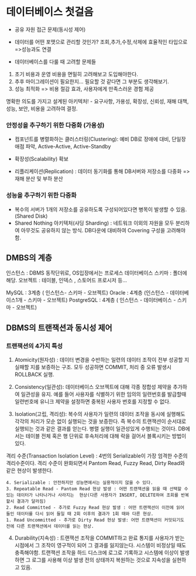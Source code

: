 # 데이터베이스 첫걸음

- 공유 자원 접근 문제(동시성 제어)

- 데이터를 어떤 포맷으로 관리할 것인가? 조회,추가,수정,삭제에 효율적인 타입으로 =>성능과도 연결  

- 데이터베이스를 다룰 때 고려할 문제들

1. 초기 비용과 운영 비용을 면밀히 고려해보고 도입해야한다.  
2. 추후 마이그레이션이 필요한지... 필요할 것 같다면 그 부분도 생각해보기.
3. 성능 최적화 => 비용 절감 효과, 사용자에게 만족스러운 경험 제공

명확한 의도를 가지고 설계된 아키텍처! - 요구사항, 가용성, 확장성, 신뢰성, 재해 대책, 성능, 보안, 비용을 고려하여 결정.   

### 안정성을 추구하기 위한 다중화 (가용성)

- 컴포넌트를 병렬화하는 클러스터링(Clustering): 예비 DB로 장애에 대비, 단일장애점 파악, Active-Active, Active-Standby

- 확장성(Scalability) 확보 

- 리플리케이션(Replication) : 데이터 동기화를 통해 DB서버와 저장소를 다중화 => 재해 분산 및 부하 분산

### 성능을 추구하기 위한 다중화

- 복수의 서버가 1개의 저장소를 공유하도록 구성되어있다면 병목이 발생할 수 있음. (Shared Disk)
- Shared Nothing 아키텍처(샤딩 Sharding) : 네트워크 이외의 자원을 모두 분리하여 아무것도 공유하지 않는 방식. DB다운에 대비하여  Covering 구성을 고려해야함. 

## DMBS의 계층
인스턴스 : DBMS 동작단위로, OS입장에서는 프로세스
데이터베이스
스키마 : 폴더에 해당. 
오브젝트 : 테이블, 인덱스 , 스토어드 프로시저 등...

MySQL : 3계층 ( 인스턴스- 스키마 - 오브젝트) 
Oracle : 4계층 (인스턴스 - 데이터베이스1개 - 스키마 - 오브젝트) 
PostgreSQL : 4계층 ( 인스턴스 - 데이터베이스 - 스키마 - 오브젝트) 

## DBMS의 트랜잭션과 동시성 제어

### 트랜잭션의 4가지 특성
1. Atomicity(원자성) : 데이터 변경을 수반하는 일련의 데이터 조작이 전부 성공할 지 실패할 지를 보증하는 구조. 모두 성공하면 COMMIT, 처리 중 오류 발생시 ROLLBACK 실행.

2. Consistency(일관성): 데이터베이스 오브젝트에 대해 각종 정합성 제약을 추가하여 일관성을 유지. 예를 들어 사용자를 식별하기 위한 임의의 일련번호를 발급할때 일련번호에 유니크 제약을 설정하면 중복된 사용자 번호를 지정할 수 없다. 

3. Isolation(고립, 격리성): 복수의 사용자가 일련의 데이터 조작을 동시에 실행해도 각각의 처리가 모순 없이 실행되는 것을 보증한다. 즉 복수의 트랜잭션이 순서대로 실행되는 것과 같은 결과를 얻는다. 병렬 실행이 일관성있게 수행되는 것이다. DB에서는 테이블 전체 혹은 행 단위로 후속처리에 대해 락을 걸어서 블록시키는 방법이 있다. 

격리 수준(Transaction Isolation Level) : 4번의 Serializable이 가장 엄격한 수준의 격리수준이다. 격리 수준이 완화되면서 Pantom Read, Fuzzy Read, Dirty Read와 같은 현상이 발생한다. 

	4. Serializable : 안전하지만 성능면에서는 실용적이지 않을 수 있다. 
	3. Repeatable Read - Pantom Read 현상 발생 : 어떤 트랜잭션을 읽을 때 선택할 수 있는 데이터가 나타나거나 사라지는  현상(다른 사용자가 INSERT, DELETE하여 조회를 반복할시 결과가 달라짐) 
	2. Read Committed - 추가로 Fuzzy Read 현상 발생 : 어떤 트랜잭션이 이전에 읽어 들인 데이터를 다시 읽어 들일 때 2회 이후의 결과가 1회 때와 다른 현상.  
	1. Read Uncommitted - 추가로 Dirty Read 현상 발생: 어떤 트랜잭션이 커밋되기도 전에 다른 트랜잭션에서 데이터를 읽는 현상.

4. Durability(지속성) : 트랜잭션 조작을 COMMIT하고 완료 통지를 사용자가 받는 시점에서 그 조작이 영구적이 되어 그 결과를 잃지않는다.  시스템이 비정상일 때도 충족해야함. 트랜잭션 조작을 하드 디스크에 로그로 기록하고 시스템에 이상이 발생하면 그 로그를 사용해 이상 발생 전의 상태까지 복원하는 것으로 지속성을 실현하고 있음. 